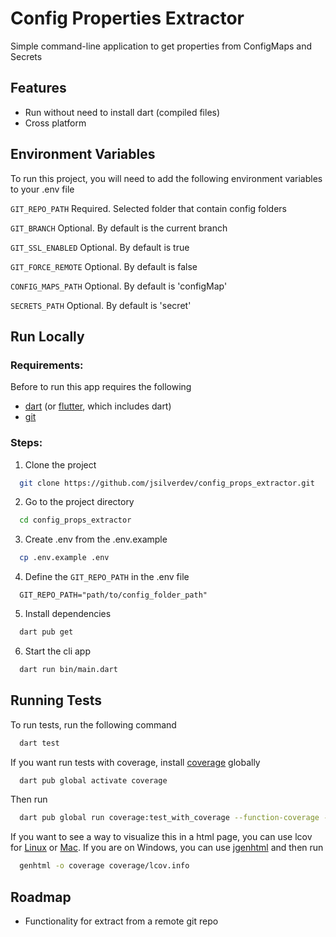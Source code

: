 # Config Properties Extractor

Simple command-line application to get properties from ConfigMaps and Secrets

## Features

- Run without need to install dart (compiled files)
- Cross platform

## Environment Variables

To run this project, you will need to add the following environment variables to your .env file

`GIT_REPO_PATH` Required. Selected folder that contain config folders

`GIT_BRANCH` Optional. By default is the current branch

`GIT_SSL_ENABLED` Optional. By default is true

`GIT_FORCE_REMOTE` Optional. By default is false

`CONFIG_MAPS_PATH` Optional. By default is 'configMap'

`SECRETS_PATH` Optional. By default is 'secret'

## Run Locally

### Requirements:

Before to run this app requires the following

- [dart](https://dart.dev/get-dart) (or [flutter](https://docs.flutter.dev/get-started/install), which includes dart)
- [git](https://git-scm.com/downloads)

### Steps:

1. Clone the project

```bash
  git clone https://github.com/jsilverdev/config_props_extractor.git
```

2. Go to the project directory

```bash
  cd config_props_extractor
```

3. Create .env from the .env.example

```bash
  cp .env.example .env
```

4. Define the `GIT_REPO_PATH` in the .env file

```dotenv
  GIT_REPO_PATH="path/to/config_folder_path"
```

5. Install dependencies

```bash
  dart pub get
```

6. Start the cli app

```bash
  dart run bin/main.dart
```

## Running Tests

To run tests, run the following command

```bash
  dart test
```

If you want run tests with coverage, install [coverage](https://pub.dev/packages/coverage) globally

```bash
  dart pub global activate coverage
```

Then run

```bash
  dart pub global run coverage:test_with_coverage --function-coverage --branch-coverage
```

If you want to see a way to visualize this in a html page, you can use lcov for [Linux](https://github.com/linux-test-project/lcov) or [Mac](https://formulae.brew.sh/formula/lcov). If you are on Windows, you can use [jgenhtml](https://github.com/ricksbrown/jgenhtml) and then run

```bash
  genhtml -o coverage coverage/lcov.info
```

## Roadmap

- Functionality for extract from a remote git repo